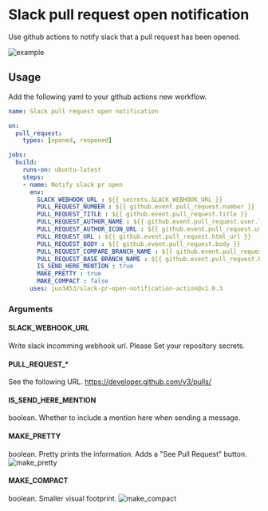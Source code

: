 # Slack pull request open notification
Use github actions to notify slack that a pull request has been opened.

![example](https://raw.githubusercontent.com/jun3453/slack-pr-open-notification-action/images/example.png)

## Usage
Add the following yaml to your github actions new workflow.

```yaml
name: Slack pull request open notification

on:
  pull_request:
    types: [opened, reopened]

jobs:
  build:
    runs-on: ubuntu-latest
    steps:
    - name: Notify slack pr open
      env: 
        SLACK_WEBHOOK_URL : ${{ secrets.SLACK_WEBHOOK_URL }}
        PULL_REQUEST_NUMBER : ${{ github.event.pull_request.number }}
        PULL_REQUEST_TITLE : ${{ github.event.pull_request.title }}
        PULL_REQUEST_AUTHOR_NAME : ${{ github.event.pull_request.user.login }}
        PULL_REQUEST_AUTHOR_ICON_URL : ${{ github.event.pull_request.user.avatar_url }}
        PULL_REQUEST_URL : ${{ github.event.pull_request.html_url }}
        PULL_REQUEST_BODY : ${{ github.event.pull_request.body }}
        PULL_REQUEST_COMPARE_BRANCH_NAME : ${{ github.event.pull_request.head.ref }}
        PULL_REQUEST_BASE_BRANCH_NAME : ${{ github.event.pull_request.base.ref }}
        IS_SEND_HERE_MENTION : true
        MAKE_PRETTY : true
        MAKE_COMPACT : false
      uses: jun3453/slack-pr-open-notification-action@v1.0.3
```

### Arguments
#### SLACK_WEBHOOK_URL
Write slack incomming webhook url. Please Set your repository secrets.

#### PULL_REQUEST_*
See the following URL. https://developer.github.com/v3/pulls/

#### IS_SEND_HERE_MENTION
boolean. Whether to include a mention here when sending a message.

#### MAKE_PRETTY
boolean. Pretty prints the information. Adds a "See Pull Request" button.
![make_pretty](https://raw.githubusercontent.com/jun3453/slack-pr-open-notification-action/images/make_pretty.png)

#### MAKE_COMPACT
boolean. Smaller visual footprint.
![make_compact](https://raw.githubusercontent.com/jun3453/slack-pr-open-notification-action/images/make_compact.png)

